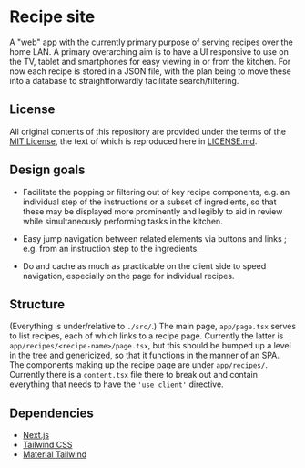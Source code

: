 # Recipe site

A "web" app with the currently primary purpose of serving recipes over the home 
LAN.  A primary overarching aim is to have a UI responsive to use on the TV, 
tablet and smartphones for easy viewing in or from the kitchen.  For now each 
recipe is stored in a JSON file, with the plan being to move these into a 
database to straightforwardly facilitate search/filtering.

## License

All original contents of this repository are provided under the terms of the 
[MIT License](https://opensource.org/license/MIT), the text of which is 
reproduced here in [LICENSE.md](./LICENSE.md).

## Design goals

-  Facilitate the popping or filtering out of key recipe components, e.g. an 
individual step of the instructions or a subset of ingredients, so that these 
may be displayed more prominently and legibly to aid in review while 
simultaneously performing tasks in the kitchen.

-  Easy jump navigation between related elements via buttons and links ; e.g. 
from an instruction step to the ingredients.

-  Do and cache as much as practicable on the client side to speed navigation, 
especially on the page for individual recipes.

## Structure

(Everything is under/relative to `./src/`.)  The main page, `app/page.tsx` 
serves to list recipes, each of which links to a recipe page.  Currently the 
latter is `app/recipes/<recipe-name>/page.tsx`, but this should be bumped up a 
level in the tree and genericized, so that it functions in the manner of an SPA.  
The components making up the recipe page are under `app/recipes/`.  Currently 
there is a `content.tsx` file there to break out and contain everything that 
needs to have the `'use client'` directive.

## Dependencies

-  [Next.js](https://nextjs.org/)
-  [Tailwind CSS](https://tailwindcss.com/)
-  [Material Tailwind](https://www.material-tailwind.com/)

